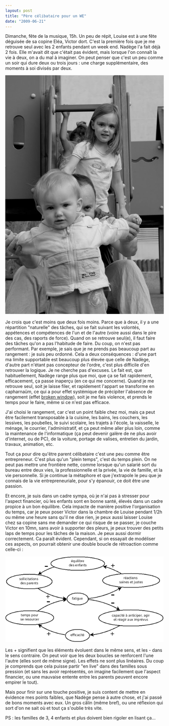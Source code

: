 ```yaml
---
layout: post
title: "Père célibataire pour un WE"
date: "2009-06-21"
---
```


Dimanche, fête de la musique, 15h. Un peu de répit, Louise est à une fête déguisée de sa copine Eléa, Victor dort. C'est la première fois que je me retrouve seul avec les 2 enfants pendant un week end. Nadège l'a fait déjà 2 fois. Elle m'avait dit que c'était pas évident, mais lorsque l'on connaît la vie à deux, on a du mal à imaginer. On peut penser que c'est un peu comme un soir qui dure deux ou trois jours : une charge supplémentaire, des moments à soi divisés par deux.

![A la fête d'Eléa](images/IMGP4832.jpg)

Je crois que c'est moins que deux fois moins. Parce que à deux, il y a une répartition "naturelle" des tâches, qui se fait suivant les volontés, appétences et compétences de l'un et de l'autre (voire aussi dans le pire des cas, des raports de force). Quand on se retrouve seul(e), il faut faire des tâches qu'on a pas l'habitude de faire. Du coup, on n'est pas performant. Par exemple, je sais que je ne prends pas beaucoup part au rangement : je suis peu ordonné. Cela a deux conséquences : d'une part ma limite supportable est beaucoup plus élevée que celle de Nadège, d'autre part n'étant pas concepteur de l'ordre, c'est plus difficile d'en retrouver la logique. Je ne cherche pas d'excuses. Le fait est, que habituellement, Nadège range plus que moi, que ça se fait rapidement, efficacement, ça passe inaperçu (en ce qui me concerne). Quand je me retrouve seul, soit je laisse filer, et rapidement l'appart se transforme en capharnaüm, ce qui a pour effet systémique de précipiter l'absence de rangement (effet [broken window](http://en.wikipedia.org/wiki/Fixing_Broken_Windows)), soit je me fais violence, et prends le temps pour le faire, même si ce n'est pas efficace.

J'ai choisi le rangement, car c'est un point faible chez moi, mais ça peut être facilement transposable à la cuisine, les bains, les couchers, les lessives, les poubelles, le suivi scolaire, les trajets à l'école, la vaisselle, le ménage, le courrier, l'administratif, et ça peut même aller plus loin, comme la maintenance de l'informatique (ça peut devenir galère de ne plus avoir d'internet, ou de PC), de la voiture, portage de valises, entretien du jardin, travaux, animation, etc.

Tout ça pour dire qu'être parent célibataire c'est une peu comme être entrepreneur. C'est plus qu'un "plein temps", c'est du temps plein. On ne peut pas mettre une frontière nette, comme lorsque qu'un salarié sort du bureau entre deux vies, la professionnelle et la privée, la vie de famille, et la vie personnelle. Si je continue la métaphore et que j'extrapole le peu que je connais de la vie entrepreneuriale, pour s'y épanouir, ce doit être une passion.

Et encore, je suis dans un cadre sympa, où je n'ai pas à stresser pour l'aspect financier, où les enfants sont en bonne santé, élevés dans un cadre propice à un bon équilibre. Cela impacte de manière positive l'organisation du temps, car je peux poser Victor dans la chambre de Louise pendant 1/2h ou même une heure sans qu'il ne dise rien, je peux aussi laisser Louise chez sa copine sans me demander ce qui risque de se passer, je couche Victor en 10mn, sans avoir à supporter des pleurs, je peux trouver des petits laps de temps pour les tâches de la maison. Je peux aussi dormir correctement. Ca paraît évident. Cependant, si on essayait de modéliser ces aspects, on pourrait obtenir une double boucle de rétroaction comme celle-ci :

![boucle de rétroaction](images/boucle_retroaction3.png)

Les + signifient que les éléments évoluent dans le même sens, et les - dans le sens contraire. On peut voir que les deux boucles se renforcent l'une l'autre (elles sont de même signe). Les effets ne sont plus linéaires. Du coup je comprends que cela puisse partir "en live" dans des familles sous pression (et sans les avoir représentés, on imagine facilement que l'aspect financier, ou une mauvaise entente entre les parents peuvent encore empirer le tout).

Mais pour finir sur une touche positive, je suis content de mettre en évidence mes points faibles, que Nadège pense à autre chose, et j'ai passé de bons moments avec eux. Un gros câlin (même bref), ou une réflexion qui sort d'on ne sait où et tout ça s'oublie très vite.

PS : les familles de 3, 4 enfants et plus doivent bien rigoler en lisant ça...
